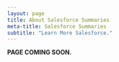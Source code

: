```yaml
---
layout: page
title: About Salesforce Summaries
meta-title: Salesforce Summaries
subtitle: "Learn More Salesforce."
---
```


<div id="aboutme-section">

<p class="about-text">
<!-- <span class="fa fa-briefcase about-icon"></span> -->
	<b>PAGE COMING SOON.</b>
</p>

<!--
<p class="about-text">
<span class="fa fa-graduation-cap about-icon"></span>
I obtained my Bachelor of Technology degree in <strong>Computer Science & Engineering (CSE) </strong>from University School of Information, Communication and Technology (<a target="_blank" href="http://www.ipu.ac.in/usict/">USICT</a>) in New Delhi, India.
</p>

<p class="about-text">
<span class="fa fa-code about-icon"></span>
I am a programmer, software developer and a hackathon enthusiast.
</p>

<p class="about-text">
<span class="fa fa-heart about-icon"></span>
Also, I am a gamer, I love to create digital art and play around with my Photoshop skills, apart from these I love listening to music. Loves to meet new people, connect, discuss, network and grow, mostly at software developers’ conferences, dev-fests and gaming meet-ups.
</p>

<p class="about-text">
<span class="fa fa-envelope about-icon"></span>
Let’s connect if you want to collab and create something awesome in the world of open source tech. Follow the social media links given below or drop a mail <a target="_blank" href="mailto:contact@anudit.in">here</a>.
</p>


<center>
	<a href="https://twitter.com/anuditverma" class="twitter-follow-button" data-size="large" data-show-count="false">Follow @anuditverma</a>
	<script async src="//platform.twitter.com/widgets.js" charset="utf-8"></script>
</center>
<br>
<div class="ads">
<div class="typed-js-hide">
<script type="text/javascript">
  ( function() {
    if (window.CHITIKA === undefined) { window.CHITIKA = { 'units' : [] }; };
    var unit = {"calltype":"async[2]","publisher":"anuditverma","width":728,"height":90,"sid":"Chitika Default"};
    var placement_id = window.CHITIKA.units.length;
    window.CHITIKA.units.push(unit);
    document.write('<div id="chitikaAdBlock-' + placement_id + '"></div>');
}());
</script>
<script type="text/javascript" src="//cdn.chitika.net/getads.js" async></script>
</div>
</div>

-->
